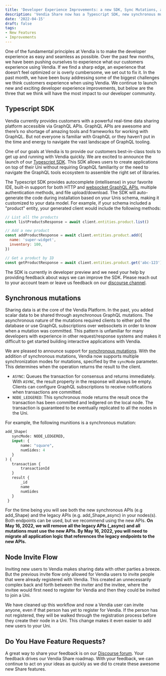 ```yaml
---
title: 'Developer Experience Improvements: a new SDK, Sync Mutations, and Invite Flow'
description: 'Vendia Share now has a Typescript SDK, new synchronous mutations and an improved node invite flow.'
date: '2022-04-15'
draft: false
tags:
- New Features
- Improvements
---
```


One of the fundamental principles at Vendia is to make the developer experience as easy and seamless as possible. Over the past few months, we have been pushing ourselves to experience what our customers experience using Vendia. If we find a sharp edge, an experience that doesn’t feel optimized or is overly cumbersome, we set out to fix it. In the past month, we have been busy addressing some of the biggest challenges we think customers experience when using Vendia. We continue to launch new and exciting developer experience improvements, but below are the three that we think will have the most impact to our developer community. 

## Typescript SDK

Vendia currently provides customers with a powerful real-time data sharing platform accessible via GraphQL APIs. GraphQL APIs are awesome and there’s no shortage of amazing tools and frameworks for working with GraphQL. But not everyone is familiar with GraphQL or they haven’t put in the time and energy to navigate the vast landscape of GraphQL tooling.

One of our goals at Vendia is to provide our customers best-in-class tools to get up and running with Vendia quickly. We are excited to announce the launch of our [Typescript SDK](https://www.vendia.net/docs/share/vendia-client-sdk). This SDK allows users to create applications on top of their Uni without requiring GraphQL familiarity or the need to navigate the GraphQL tools ecosystem to assemble the right set of libraries.

The Typescript SDK provides autocomplete (intellisense) in your favorite IDE, built-in support for both HTTP and [websocket GraphQL APIs](https://www.vendia.net/docs/share/vendia-client-sdk#realtime-data-graphql-subscriptions), multiple authentication methods, and file upload/download. The SDK will auto-generate the code during installation based on your Unis schema, making it customized to your data model. For example, if your schema included a "product" entity, your generated client would include the following methods:

```javascript
// List all the products
const listProductsResponse = await client.entities.product.list()

// Add a new product
const addProductResponse = await client.entities.product.add({
  name: 'super-widget',
  inventory: 100,
})

// Get a product by ID
const getProductResponse = await client.entities.product.get('abc-123')
```

The SDK is currently in developer preview and we need your help by providing feedback about ways we can improve the SDK. Please reach out to your account team or leave us feedback on our [discourse channel](https://community.vendia.net/). 

## Synchronous mutations

Sharing data is at the core of the Vendia Platform. In the past, you added scalar data to be shared through asynchronous GraphQL mutations. The asynchronous nature of the mutations required clients to either poll the database or use GraphQL subscriptions over websockets in order to know when a mutation was committed. This pattern is unfamiliar for many developers with experience in other request/response systems and makes it difficult to get started building interactive applications with Vendia. 

We are pleased to announce support for [synchronous mutations](https://www.vendia.net/docs/share/graphql). With the addition of synchronous mutations, Vendia now supports multiple synchronization modes for mutations, specified by the `syncMode` parameter. This determines when the operation returns the result to the client.
* `ASYNC`: Queues the transaction for consensus and returns immediately. With `ASYNC`, the result property in the response will always be empty. Clients can configure GraphQL subscriptions to receive notifications when transactions are committed.
* `NODE_LEDGERED`: This synchronous mode returns the result once the transaction has been committed and ledgered on the local node. The transaction is guaranteed to be eventually replicated to all the nodes in the Uni.

For example, the following munitions is a synchronous mutation: 

```graphql
add_Shape(
   syncMode: NODE_LEDGERED, 
   input: { 
       name: "square", 
       numSides: 4
   }
) { 
   transaction { 
       transactionId 
   }
   result {
       _id 
       name 
       numSides 
   } 
 }
```

For the time being you will see both the new synchronous APIs (e.g add_Shape) and the legacy APIs (e.g. add_Shape_async) in your nodes(s). Both endpoints can be used, but we recommend using the new APIs. **On May 16, 2022, we will remove all the legacy APIs (_async) and all mutations must use the new APIs. By May 16, 2022, you will need to migrate all application logic that references the legacy endpoints to the new APIs.** 

## Node Invite Flow

Inviting new users to Vendia makes sharing data with other parties a breeze. But the previous invite flow only allowed for Vendia users to invite people that were already registered with Vendia. This created an unnecessarily complex back and forth between the inviter and the invitee, where the invitee would first need to register for Vendia and then they could be invited to join a Uni. 

We have cleaned up this workflow and now a Vendia user can invite anyone, even if that person has yet to register for Vendia. If the person has not registered, they will be walked through the registration process before they create their node in a Uni. This change makes it even easier to add new users to your Uni. 

## Do You Have Feature Requests?
A great way to share your feedback is on our [Discourse forum](https://community.vendia.net/c/features-requests/2). Your feedback drives our Vendia Share roadmap. With your feedback, we can continue to act on your ideas as quickly as we did to create these awesome new Share features.

